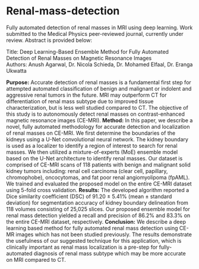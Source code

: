 # Renal-mass-detection
Fully automated detection of renal masses in MRI using deep learning. Work submitted to the Medical Physics peer-reviewed journal, currently under review. Abstract is provided below:

Title: Deep Learning-Based Ensemble Method for Fully Automated Detection of Renal Masses on Magnetic Resonance Images  
Authors: Anush Agarwal, Dr. Nicola Schieda, Dr. Mohamed Elfaal, Dr. Eranga Ukwatta

**Purpose:** Accurate detection of renal masses is a fundamental first step for attempted automated classification of benign and malignant or indolent and aggressive renal tumors in the future. MRI may outperform CT for differentiation of renal mass subtype due to improved tissue characterization, but is less well studied compared to CT. The objective of this study is to autonomously detect renal masses on contrast-enhanced magnetic resonance images (CE-MRI).
**Method:** In this paper, we describe a novel, fully automated methodology for accurate detection and localization of renal masses on CE-MRI. We first determine the boundaries of the kidneys using a U-Net convolutional neural network. The kidney boundary is used as a localizer to identify a region of interest to search for renal masses. We then utilized a mixture-of-experts (MoE) ensemble model based on the U-Net architecture to identify renal masses. Our dataset is comprised of CE-MRI scans of 118 patients with benign and malignant solid kidney tumors including: renal cell carcinoma (clear cell, papillary, chromophobe), oncocytomas, and fat poor renal angiomyolipoma (fpAML). We trained and evaluated the proposed model on the entire CE-MRI dataset using 5-fold cross validation.
**Results:** The developed algorithm reported a Dice similarity coefficient (DSC) of 91.20 ± 5.41% (mean ± standard deviation) for segmentation accuracy of kidney boundary delineation from 118 volumes consisting of 25,025 slices. Our proposed ensemble model for renal mass detection yielded a recall and precision of 86.2% and 83.3% on the entire CE-MRI dataset, respectively. 
**Conclusion:** We describe a deep learning based method for fully automated renal mass detection using CE-MR images which has not been studied previously. The results demonstrate the usefulness of our suggested technique for this application, which is clinically important as renal mass localization is a pre-step for fully-automated diagnosis of renal mass subtype which may be more accurate on MRI compared to CT.    

